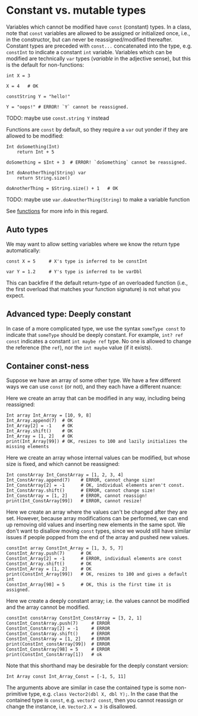 # Constant vs. mutable types

Variables which cannot be modified have `const` (constant) types.
In a class, note that `const` variables are allowed to be assigned
or initialized once, i.e., in the constructor, but can never be
reassigned/modified thereafter.  Constant types are preceded with
`const...` concatenated into the type, e.g. `constInt` to indicate
a constant `int` variable.  Variables which can be modified are
technically `var` types (*variable* in the adjective sense), but
this is the default for non-functions:

```
int X = 3

X = 4   # OK

constString Y = "hello!"

Y = "oops!" # ERROR! `Y` cannot be reassigned.
```

TODO: maybe use `const.string Y` instead

Functions are `const` by default, so they require a `var` out yonder
if they are allowed to be modified:

```
Int doSomething(Int)
    return Int + 5

doSomething = $Int + 3  # ERROR! `doSomething` cannot be reassigned.

Int doAnotherThing(String) var
    return String.size()

doAnotherThing = $String.size() + 1   # OK
```

TODO: maybe use `var.doAnotherThing(String)` to make a variable function

See [functions](./functions.md) for more info in this regard.


## Auto types

We may want to allow setting variables where we know the return type
automatically:

```
const X = 5     # X's type is inferred to be constInt

var Y = 1.2     # Y's type is inferred to be varDbl
```

This can backfire if the default return-type of an overloaded function
(i.e., the first overload that matches your function signature) is
not what you expect.


## Advanced type: Deeply constant

In case of a more complicated type, we use the syntax `someType const`
to indicate that `someType` should be deeply constant.  For example,
`int? ref const` indicates a constant `int maybe ref` type.  No one is allowed
to change the reference (the `ref`), nor the `int maybe` value (if it exists).


## Container const-ness

Suppose we have an array of some other type.  We have a few
different ways we can use `const` (or not), and they each have
a different nuance:

Here we create an array that can be modified in any way, including
being reassigned:

```
Int array Int_Array = [10, 9, 8]
Int_Array.append(7)  # OK
Int_Array[2] = -1    # OK
Int_Array.shift()    # OK
Int_Array = [1, 2]   # OK
print(Int_Array[99]) # OK, resizes to 100 and lazily initializes the missing elements
```

Here we create an array whose internal values can be modified,
but whose size is fixed, and which cannot be reassigned:

```
Int constArray Int_ConstArray = [1, 2, 3, 4]
Int_ConstArray.append(7)    # ERROR, cannot change size!
Int_ConstArray[2] = -1      # OK, individual elements aren't const.
Int_ConstArray.shift()      # ERROR, cannot change size!
Int_ConstArray = [1, 2]     # ERROR, cannot reassign!
print(Int_ConstArray[99])   # ERROR, cannot resize!
```

Here we create an array where the values can't be changed after
they are set.  However, because array modifications can be
performed, we can end up removing old values and inserting new
elements in the same spot.  We don't want to disallow moving
`const` types, since we would still have similar issues if people
popped from the end of the array and pushed new values.

```
constInt array ConstInt_Array = [1, 3, 5, 7]
ConstInt_Array.push(7)      # OK
ConstInt_Array[2] = -1      # ERROR, individual elements are const
ConstInt_Array.shift()      # OK
ConstInt_Array = [1, 2]     # OK
print(ConstInt_Array[99])   # OK, resizes to 100 and gives a default int
ConstInt_Array[98] = 5      # OK, this is the first time it is assigned.
```

Here we create a deeply constant array; i.e. the values cannot be
modified and the array cannot be modified.

```
constInt constArray ConstInt_ConstArray = [3, 2, 1]
ConstInt_ConstArray.push(7)     # ERROR
ConstInt_ConstArray[2] = -1     # ERROR
ConstInt_ConstArray.shift()     # ERROR
ConstInt_ConstArray = [1, 2]    # ERROR
print(ConstInt_constArray[99])  # ERROR
ConstInt_ConstArray[98] = 5     # ERROR
print(ConstInt_ConstArray[1])   # ok
```

Note that this shorthand may be desirable for the deeply constant
version:

```
Int Array const Int_Array_Const = [-1, 5, 11]
```

The arguments above are similar in case the contained type
is some non-primitive type, e.g. `class Vector2(dbl X, dbl Y);`.
In the case that the contained type is `const`, e.g.
`vector2 const`, then you cannot reassign or change the instance,
i.e. `Vector2.X = 3` is disallowed.
